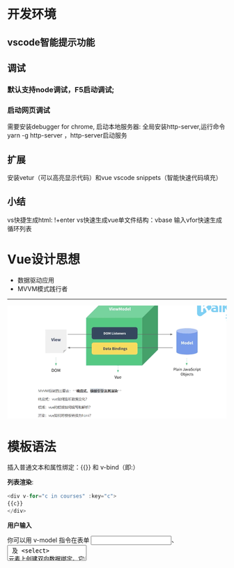 # 开发环境

##  vscode智能提示功能
##  调试
###  默认支持node调试，F5启动调试;
### 启动网页调试
 需要安装debugger for chrome, 启动本地服务器:
全局安装http-server,运行命令yarn -g http-server ，http-server启动服务

## 扩展
安装vetur（可以高亮显示代码）和vue vscode snippets（智能快速代码填充）
## 小结
vs快捷生成html: !+enter
vs快速生成vue单文件结构：vbase
输入vfor快速生成循环列表

# Vue设计思想
* 数据驱动应用
* MVVM模式践行者
--------------------------------------------------
![](全栈vue_files/1.png)

# 模板语法
插入普通文本和属性绑定：{{}} 和 v-bind（即:）

**列表渲染**: 

```javascript
<div v-for="c in courses" :key="c">
{{c}}
</div>
```
**用户输入**

你可以用 v-model 指令在表单  <input>、<textarea>  及 <select> 元素上创建双向数据绑定。它 会根据控件类型自动选取正确的方法来更新元素。 v-model 本质上是语法糖。它将转换为输入事件以 更新数据，并对一些极端场景进行一些特殊处理。

范例：新增课程

```
<!-- 表单输入绑定 -->
<input v-model="course" type="text" v-on:keydown.enter="addCourse"/>
```

**事件处理**

可以用 v-on 指令监听 DOM 事件，并在触发时运行一些 JavaScript 代码。

事件名称用羊肉串方式编写，避免用驼峰式，因为HTML不区分大小写

范例：新增课程

```
<!-- 事件处理 -->
<button v-on:click="addCourse">新增课程</button>
<script>
    const app = new Vue({
        methods: {
            addCourse() {
            	this.courses.push(this.course);
            }
        },
    })
</script>
```

[事件处理](https://cn.vuejs.org/v2/guide/events.html)

**class与style绑定**

操作元素的 class 列表和内联样式是数据绑定的一个常见需求。因为它们都是属性，所以我们可以用 vbind 处理它们：只需要通过表达式计算出字符串结果即可。不过，字符串拼接麻烦且易错。因此，在 将 v-bind 用于 class 和 style 时，Vue.js 做了专门的增强。表达式结果的类型除了字符串之外， 还可以是对象或数组。

```
<li v-for="c in courses"
	:class="{active: (selectedCourse === c)}"
	@click="selectedCourse = c">{{c}}</li>
<!-- style绑定 -->
<!-- <li v-for="c in courses"
	:style="{backgroundColor: (selectedCourse ===
c)?'#ddd':'transparent'}"
@click="selectedCourse = c">{{c}}</li> -->
```

**条件渲染**

```
<p v-if="course.length == 0">没有任何课程</p>
<div v-else>
	<div v-for="c in courses" :key="c">
    {{c}}
    </div>
</div>

```

v-show VS v-if区别：

v-show 总会创建HTML，只是通过属性设置隐藏或者显示在页面中，而v-if不会，它属于惰性渲染

**计算属性和侦听器**

计算属性有缓存性：如果值没有发生变化，则页面不回重新渲染;
默认情况下watch初始化时不执行

侦听器选项提供了更通用的方法，适合异步操作或开销较大的操作

范例：课程数量统计

```
<p>
    <!-- 绑定表达式 -->
    <!-- 课程总数：{{courses.length + '门'}} -->
    <!-- 计算属性 -->
    <!-- 课程总数：{{total}} -->
    <!-- 监听器 -->
    课程总数：{{totalCount}}
</p>
<script>
    const app = new Vue({
        computed: {
            total() {
            	return this.courses.length + '门'
            }
        },
        // 下面这种不能生效，因为初始化时不会触发
        // watch: {
        // 	courses(newValue, oldValue) {
        // 		this.totalCount = newValue.length + '门'
        // 	}
        // },
        watch: {
            courses: {
                immediate: true,
                // deep: true,
                handler(newValue, oldValue) {
                	this.totalCount = newValue.length + '门'
                }
            }
        },
    })
</script>

```

两者有语境上的差异：

```
//一个值变化，可以做多件事情，适合做一个值影响多个值的情形
 watch: {
     courses(newValue, oldValue) {
     	this.totalCount = newValue.length + '门'
     }
 },
 //一个值由其他值得来，适合做多个值影响一个值的情形
 computed: {
     fullname() {
     	return this.firstName + ' '+ this.lastName
     }
 },
```

**神奇的模板语法是如何实现的**

在底层的实现上，Vue 将模板编译成虚拟 DOM 渲染函数。结合响应系统，Vue 能够智能地计算出最少 需要重新渲染多少组件，并把 DOM 操作次数减到最少。

```
// 输出vue替我们生成的渲染函数一窥究竟
console.log(app.$options.render)
```

改写为渲染函数版本

```
const app = new Vue({
// 引入上面的render函数
    render() {
        with (this) { return ... }
    }
})
```

结论：Vue通过它的编译器将模板编译成渲染函数，在数据发生变化的时候再次执行渲染函数，通过对 比两次执行结果得出要做的dom操作，模板中的神奇魔法得以实现。

# 组件
## 组件传值
最简单的方式是通属性（props）传值
子组件向父组件传值，通过自定义事件和事件监听
子组件向父组件派发事件，是通过vue的$emit方法派发
## 组件上使用v-model
v-model默认情况会转化成@input，还表示:value属性值的传递
```javascript
v-model="course" 
//相当于
value="course" @input="($event){course=$event}"  //$event表示要传递出来的参数
```

v-model=“dataProperty”其实就是value="dataProperty" @input="dataProperty = $event.target.value"的简写，因此自定义的组件可以很容易实现v-model的支持

## 组件复用

同样的路由重复访问路由时，组件是不会重新created的生命周期，为解决这种情况，使组件重新创建更新，可以写一个关于当前路由$router的自定义
```javascript
watch:{
	$router(){
		imediate:true,
		handler(){
			console.log('test');
		}
	}
}
```

...属性的展开运算符

vue的核心思想是一个驱动的理念

## 事件相关
### vm.$on
典型实例：事件总线
通过在Vue原型上添加一个Vue实例作为事件总线，实现组件间通信
Vue.prototype.$bus=new Vue()
## 插件
vue.js实现一个install方法，这个方法的第一个参数是Vue构造器，第二个参数是一个可选的选项参数
# 工程化开发
## vue cli
使用vue serve和vue build命令对于单个*.vue文件进行快速原型开发。
### 安装@vue/cli-service-global扩展

```javascript
npm install -g @vue/cli-service-global
```
### vue serve
启动一个服务并允许原型
```javascript
vue serve hello.vue
```
### 创建项目
vue create
### 项目目录结构
默认情况，在src下写程序，\src\components是程序的通用组件，app.vue是整个程序的入口
main.js是程序的入口文件，所有配置文件在package.json做组织。
项目中的public目录将来会作为开发服务器的静态路径，这里面素材webpack是不会处理的。
### 过滤器

Vue.js 允许你自定义过滤器，可被用于一些常见的文本格式化。过滤器可以用在两个地方：**双花括号插 值和 v-bind 表达式 **(后者从 2.1.0+ 开始支持)。过滤器应该被添加在 JavaScript 表达式的尾部，由“管 道”符号指示：

```
<!-- 在双花括号中 -->
{{ message | capitalize }}
<!-- 在 `v-bind` 中 -->
<div v-bind:id="rawId | formatId"></div>
```

范例：

```
//显示价格使用货币符号

{{ c.price | currency('RMB') }}

filters: {
    currency(value, symbol = '￥') {
    	return symbol + value;
    }
}
```



### 插件

它可以说是组件扩展的最终方案，可以放在GitHub，npm上去用。像自定义指令，自定义组件，自定义过滤器，自定义混入不适合去分发。插件是最安全有用有效的方式，有效规避重复引用，也能更好的组织功能。

Vue.js 的插件暴露一个 install 方法。插件实现install方法，方法带两个参数，第一个是Vue的构造函数，第二个参数是可选的选项对象。

```
MyPlugin.install = function (Vue, options) {
// 1. 添加全局方法或属性
Vue.myGlobalMethod = function () {}
// 2. 添加全局资源
Vue.directive('my-directive', {})
// 3. 注入组件选项，混入因为能够访问组件实例，所以功能更强大
Vue.mixin({
    created: function () {
    // 逻辑...
    }
})
// 4. 添加实例方法
Vue.prototype.$myMethod = function (methodOptions) {}
}

```

范例：

```
const MyPlugin = {
    install (Vue, options) {
    	Vue.component('heading', {...})
    }
}
if (typeof window !== 'undefined' && window.Vue) {
    window.Vue.use(MyPlugin)
}

```

使用Vue.use即可引入插件

```
Vue.use(MyPlugin)
```

vue cli一套基于插件的架构

### 自定义指令

```
//实现自定义指令
Vue.directive('focus',{
    inserted(el){
		el.focus();
    }
})
```

```
//html
<input v-focus/>
```

指令定义对象可以提供如下钩子函数：

* bind
* inserted
* update
* componentUpdated
* unbind

钩子函数下的参数：

* el: 当前操作的DOM元素
* binding
* vnode
* oldVnode

### 渲染函数

Vue 推荐在绝大多数情况下使用模板来创建你的 HTML。然而在一些场景中，你真的需要 JavaScript 的 完全编程的能力。这时你可以用渲染函数，它比模板更接近编译器。

#### 基础

```
render: function (createElement) {
    // createElement函数返回结果是VNode
    return createElement(
        tag, // 标签名称
        data, // 传递数据
        children // 子节点数组
    )
}
```

范例，用render实现heading组件：

```
Vue.component('heading', {
    props: ['level', 'title'],
    render(h) {
        return h(
            'h' + level,
            this.$slots.default
        )
    }
})

```

#### 虚拟DOM

Vue 通过建立一个虚拟 DOM 来追踪自己要如何改变真实 DOM。

范例：输出虚拟DOM观察期结构

```
const vnode = h(
'h' + level,
{ attrs: { title: this.title } }, // 之前省略了title的处理
this.$slots.default
)
console.log(vnode);
```

#### createElement参数

在 createElement 函数中可以使用模板中的那些功能

```
// @returns {VNode}
createElement(
    // {String | Object | Function}
    // 一个 HTML 标签名、组件选项对象，或者
    // resolve 了上述任何一种的一个 async 函数。必填项。
    'div',
    // {Object}
    // 一个与模板中属性对应的数据对象。可选。
    {
    // (详情见下一节)
    },
    // {String | Array}
    // 子级虚拟节点 (VNodes)，由 `createElement()` 构建而成，
    // 也可以使用字符串来生成“文本虚拟节点”。可选。
    [
        '先写一些文字',
        createElement('h1', '一则头条'),
        createElement(MyComponent, {
            props: {
            	someProp: 'foobar'
        	}
        })
    ]
)

```



#### 函数式组件

组件没有管理任何状态，也没有监听任何传递给它的状态，也没有生命周期方法时，可以将组件标记为 functional ，这意味它无状态 (没有响应式数据)，也没有实例 (没有 this 上下文)。

### 混入

其实是一种设计模式，它提供一种灵活的方式，来实现分发组件可复用的功能。一个混入对象可以包含任意组件选项。

```
//混入
const helloMixin={
	created(){
		//this表示组件实例
		this.hello()
	},
	methods:{
		hello(){
			console.log('say hello from mixin')
		}
	}
}
//混入组件
Vue.Component('message',{
	data(){},
	mixins:[helloMixin]
})
```



### 静态地址处理
如果应用没有部署在域名根目录下，需要为URL配置publicPath前缀
```javascript
// vue.config.js
module.exports = {
publicPath: process.env.NODE_ENV === 'production'
? '/cart/'
: '/'
}
```
### Scoped css
当 <style> 标签有 scoped 属性时，它的 CSS 只作用于当前组件中的元素。
```javascript
<style scoped>
.red {
color: red;
}
</style>
```
其原理是通过使用 PostCSS 来实现以下转换：
```javascript
<template>
<div class="red" data-v-f3f3eg9>hi</div>
</template>
<style>
.red[data-v-f3f3eg9] {
color: red;
}
</style>
```
深度作用选择器：使用 >>> 操作符可以使 scoped 样式中的一个选择器能够作用得“更深”.
Sass 之类的预处理器无法正确解析 >>> 。这种情况下你可以使用 /deep/ 或 ::v-deep 操作符
取而代之.
### CSS Module
用于模块化和组合css的系统
添加module

```javascript
<style module lang="scss">
.red {
color: #f00;
}
.bold {
font-weight: bold;
}
</style>
```
模板中通过$style.xx访问
```javascript
<a :class="$style.red">awesome-vue</a>
<a :class="{[$style.red]:isRed}">awesome-vue</a>
<a :class="[$style.red, $style.bold]">awesome-vue</a>

```
### 数据访问相关
数据模拟
使用开发服务器配置before选项，可以编写接口，提供模拟数据
```javascript
devServer:{
	before(app) {
		app.get('/api/courses', (req, res) => {
			res.json([{ name: 'web全栈', price: 8999 }, { name: 'web高级', price:
			8999 }])
		})
	}
}

```
调用
```javascript
import axios from 'axios'
export function getCourses() {
	return axios.get('/api/courses').then(res => res.data)
}

```
设置开发服务器代理选项可以有效避免调用接口时出现跨域的情况
```javascript
devServer: {
	proxy: 'http://localhost:3000'
}

```
测试接口
```javascript
// 需要安装express：npm i express
const express = require('express')
const app = express()
app.get('/api/courses', (req, res) => {
	res.json([{ name: 'web全栈', price: 8999 }, { name: 'web高级', price: 8999 }])
})
app.listen(3000)

```
### 路由

#### 路由基础

单页面应用需要在不同内容页面来回切换，需要路由。

this.$router访问router实例，this.$route可以访问当前组件的路由。

#### 编程导航

除了使用route-link实现路由导航，还可以用编程的方式实现

router.push(location, onComplete?, onAbort?)

```
// 字符串
router.push('home')
// 对象
router.push({ path: 'home' })
// 命名的路由
router.push({ name: 'user', params: { userId: '123' }})
// 带查询参数，变成 /register?plan=private
router.push({ path: 'register', query: { plan: 'private' }})

```

范例：修改为课程详情跳转为编程导航

```
//<div @click="selectedCourse = c;$router.push(`/about/${c.name}`)">
<div @click="selectedCourse = c;$router.push(`{
    name:'detail',
    params:{name:c.name}
`})">
{{ c.name }} - {{ c.price | currency('￥') }}</div>
```



#### 路由守卫

一种保护路由安全的机制，路由守卫是在用户进入路由之前进行的拦截，按照拦截的时间点分有三种类型的路由守卫。

##### 全局守卫

```
router.beforeEach((to, from, next) => {
// ...
// to: Route: 即将要进入的目标 路由对象
// from: Route: 当前导航正要离开的路由
// next: Function: 一定要调用该方法来 resolve 这个钩子。
})

```

范例：守卫About.vue

```
router.beforeEach((to, from, next) => {
    if (to.meta.auth) {
        if (window.isLogin) {
            next()
        } else {
            next('/login?redirect='+to.fullPath)
        }
    } else {
            next()
    }
})

{
    path: '/about',
    meta: {
    	auth: true
	}
},
{
    path: '/login',
    component: () => import('../views/Login.vue')
},

```

```
<template>
    <div>
        <button @click="login" v-if="!isLogin">登录</button>
        <button @click="logout" v-else>登出</button>
    </div>
</template>
<script>
    export default {
        methods: {
            login() {
                window.isLogin = true
                this.$router.push(this.$route.query.redirect)
            },
            logout() {
            	window.isLogin = false
            }
        },
        computed: {
            isLogin() {
            	return window.isLogin
            }
        },
    }
</script>
```



##### 路由独享守卫

可以路由配置上直接定义 beforeEnter 守卫：

```
{
    path: '/about',
    name: 'about',
    // ...
    beforeEnter(to, from, next) {
        if (to.meta.auth) {
            if (window.isLogin) {
            	next()
            } else {
            	next('/login?redirect=' + to.fullPath)
            }
        } else {
        	next()
        }
    }
},

```



##### 组件内守卫

可以在路由组件内直接定义以下路由导航守卫：

* beforeRouteEnter 

* beforeRouteUpdate 

* beforeRouteLeave

```
// About.vue
beforeRouteEnter(to, from, next) {
    if (window.isLogin) {
    	next();
    } else {
    	next("/login?redirect=" + to.fullPath);
    }
}

```

#### 数据获取

路由激活时，获取数据的时机有两个：

* 路由导航前

```
// 组件未渲染，通过给next传递回调访问组件实例
beforeRouteEnter (to, from, next) {
    getPost(to.params.id, post => {
    	next(vm => vm.setData(post))
    })
},
// 组件已渲染，可以访问this直接赋值
beforeRouteUpdate (to, from, next) {
    this.post = null
    getPost(to.params.id, post => {
        this.setData(post)
        next()
    })
},

```

* 路由导航后

  ```
  created () {
  	this.fetchData()
  },
  watch: {
  	'$route': 'fetchData'
  }
  
  ```

  

#### 动态路由匹配

通常需要把某种模式匹配到所有路由，全都映射到同一个组件。例如，我们有一个 User 组件，对 于所有 ID 各不相同的用户，都要使用这个组件来渲染。那么，我们可以在 vue-router 的路由路径中 使用“动态路径参数”(dynamic segment) 来达到这个效果：

```
{ path: '/user/:id', component: User }
```

范例：查看课程详情，views/Detail.vue

```
<div>
    <h2>detail page</h2>
    <p>{{$route.params.name}} ...</p>
</div>

```

router/index.js

```
{
    path: '/course/:name',
    component: () => import('../views/Detail.vue')
}
```

列表中的导航，About.vue

```
<router-link :to="`/course/${c.name}`">
{{ c.name }} - {{ c.price | currency('￥') }}
</router-link>
```



##### 通配符

适合做404页面路由

```
{
    // 会匹配所有路径
    path: '*',
    component: () => import('../views/404.vue')
}

```



通过router.addRoutes(routes)方式动态添加路由
```javascript
// Login.vue用户登录成功后动态添加/about
login() {
    window.isLogin = true;
    this.$router.addRoutes([
        {
        	path: "/about", //...
        }
    ]);
    const redirect = this.$route.query.redirect || "/";
    this.$router.push(redirect);
}

```
#### 嵌套路由

实际生活中的应用界面，通常由多层嵌套的组件组合而成。同样地，URL 中各段动态路径也按某种结构 对应嵌套的各层组件，例如：

```
/user/foo/profile 			        /user/foo/posts
+------------------+ 		        +-----------------+
| User             |                | User            |
| +--------------+ | 		        | +-------------+ |
| | Profile      | | +------------> | | Posts       | |
| |              | |                | |             | |
| +--------------+ |                | +-------------+ |
+------------------+ 				+-----------------+
```

范例：嵌套方式显示课程详情

```
<router-link :to="`admin/course/${c.name}`">
	{{ c.name }} - {{ c.price | currency('￥') }}
</router-link>
//嵌套内容出口
<router-view></router-view>

```

路由配置

```
{
    path: '/admin',
    name: 'admin',
    component: () => import(/* webpackChunkName: "about" */
    '../views/admin.vue'),
    children: [
        {
            path: '/admin/course:name',
            name:'detail',
            component: () => import('../views/Detail.vue')
        },
    ]
}
```

#### 动态路由

通过router.addRoutes(routes)方式动态添加路由

```
// 全局守卫修改为：要求用户必须登录，否则只能去登录页
router.beforeEach((to, from, next) => {
    if (window.isLogin) {
        if (to.path === '/login') {
            next('/')
        } else {
            next()
        }
    } else {
    	if (to.path === '/login') {
    		next()
    	} else {
    		next('/login?redirect=' + to.fullPath)
    	}
    }
})

```

```
// Login.vue用户登录成功后动态添加/about
login() {
    window.isLogin = true;
    this.$router.addRoutes([
        {
        	path: "/about", //...
        }
    ]);
    const redirect = this.$route.query.redirect || "/";
    this.$router.push(redirect);
}

```



#### 路由组件缓存

利用keepalive做组件缓存，保留组件状态，提高执行效率
```javascript
//缓存about组件
<keep-alive include="about,other"> //组件会在activated、deactivated生命周期之间来回切换	
    <router-view></router-view>
</keep-alive>

```
* 使用include或exclude时要给组件设置name
* 两个特别的生命周期：activated、deactivated

#### 组件复用注意项

路由在详情页来回切换的时候，为了提供效率，组件不会再销毁重新创建，而是复用原来的组件，这样就造成不能多次执行created生命周期，这时，可以写一个关于当前路由的侦听器：

```
watch: {
            $route: {
                immediate: true,
                deep: true,
                handler() {
                    console.log("获取详情")    
                }
            }
        }
```




### Vuex 

Vuex 是一个专为 Vue.js 应用程序开发的状态管理模式。它采用集中式存储管理应用的所有组件的状 态，并以相应的规则保证状态以可预测的方式发生变化。![image-20210318160147389](D:\File\Learning-Resource\images\image-20210318160147389.png)

#### 安装

```
vue add vuex
```

#### 基本概念

##### State

将应用全局状态定义在state中

```
state: {
	isLogin: false
}
```

##### Mutation

修改state只能通过mutation

```
mutations: {
    login(state) {
    	state.isLogin = true
    },
    logout(state) {
    	state.isLogin = false
    }
},

```

##### 获取和修改状态

使用store.state获取状态

```
<button @click="login" v-if="!$store.state.isLogin">登录</button>
<button @click="logout" v-else>登出</button>
```

修改状态只能通过store.dispatch(mutation)

```
this.$store.commit('login')
this.$store.commit('logout')
```

Vuex存在问题，它的状态只是在应用程序内存中临时保存，一旦页面重新刷新，状态就会丢失。为了持续登录状态可以将token存入本地localStorage

##### Action

Action 类似于 mutation，不同在于： 

* Action 提交的是 mutation，而不是直接变更状态。 
* Action 可以包含任意异步操作。

```
login({commit}, username) {
    return new Promise((resolve, reject) => {
        setTimeout(() => {
            if (username === 'admin') {
            	commit('login')
            	resolve()
            } else {
            	reject()
            }
        }, 1000);
    })
}

```

派发动作

```
this.$store.dispatch('login', 'admin').then(() => {
    this.$router.push(this.$route.query.redirect)
}).catch(() => {
    alert('用户名或密码错误')
})
```

如果没有异步操作，直接mutation就可以，异步的话，就需要使用action



#### 最佳实践

##### 模块化

使用modules定义多个子模块，更好的维护状态树

```
//这里定义user子模块
import user from './user'
export default new Vuex.Store({
    modules: {
        user,
    }
})

```

移动先前登录状态相关

代码到store/user.js

```
export default {
    namespaced: true, // 避免命名冲突
    // ...
}
```

访问方式相应变化

```
// Login.vue
<button @click="login" v-if="!$store.state.user.isLogin">登录</button>

this.$store.dispatch('user/login', 'admin').then(() => {
    const redirect = this.$route.query.redirect || '/'
    this.$router.push(redirect)
}).catch(() => {
	alert('用户名或密码错误')
})

```

```
// router/index.js
store.state.user.isLogin
```

##### mapState()/mapMutation()/mapAction()

通过这些映射方法可以少敲几个字，避免对$store直接访问

##### Getter

可以使用getters从store的state中派生出一些状态

```
export default {
    namespaced: true,
    state: {
        isLogin: false,
        username: '' // 用户名
    },
    mutations: {
        setUsername(state, username) {
        	state.username = username
    	}
    },
    getters: { // 派生出欢迎信息
        welcome: state => {
        	return state.username + ',欢迎回来';
        }
    },
    actions: {
        login({ commit }, username) {
            return new Promise((resolve, reject) => {
                setTimeout(() => {
                    if (username === 'admin') {
                        // 登录成功，设置用户名
                        commit('setUsername', username)
                        resolve()
                    } else {
                    	reject()
                    }
                }, 1000);
            })
        }
    },
}
```

#### 严格模式

严格模式下，无论何时发生了状态变更且不是由 mutation 函数引起的，将会抛出错误。这能保证所有 的状态变更都能被调试工具跟踪到。开启严格模式 strict: true

```
const store = new Vuex.Store({
    // ...
    strict: true
})

```

#### 插件

Vuex 的 store 接受 plugins 选项，这个选项暴露出每次 mutation 的钩子。Vuex 插件就是一个函 数，它接收 store 作为唯一参数：

```
const myPlugin = store => {
	// 当 store 初始化后调用
}
```

注册插件：

```
const store = new Vuex.Store({
    // ...
    plugins: [myPlugin]
})
```

范例：实现登录状态持久化，store/plugins/persist.js

```
export default store => {
    // 初始化时从localStorage获取数据
    if(localStorage) {
        const user = JSON.parse(localStorage.getItem('user'))
        if (user) {
            store.commit('user/login')
            store.commit('user/setUsername', user.username)
    	}
    }
    // 用户状态发生变化时缓存之
    store.subscribe((mutation, state) => {
        if (mutation.type.startsWith('user/')) {
        	localStorage.setItem('user', JSON.stringify(state.user))
        } else if (mutation.type === 'user/logout') {
        	localStorage.removeItem('user')
        }
    })
}
```



## vue ui

# Vue组件化实践

$listeners实现子组件监听，回调函数在父组件实现。它的实用场景是在一些更高层级的封装

## 组件传值

**父组件向子组件**

 prop

**$attrs/$listeners**

父组件向子组件传未声明的prop属性，用$attrs访问prop以外的未声明的属性。

```
// child：并未在props中声明foo
<p>{{$attrs.foo}}</p>
// parent
<HelloWorld foo="foo"/>
```

使用$listeners在子组件中监听，回调函数在祖辈组件中设置。

**$parent/$root:**

兄弟组件之间通信可通过共同祖辈搭桥，$parent或$root。

```
// brother1
this.$parent.$on('foo', handle)
// brother2
this.$parent.$emit('foo')
```

**$children**

父组件可以通过$children访问子组件实现父子通信。

```
// parent
this.$children[0].xx = 'xxx'
```

**子组件向父组件：**

自定义事件

```
// child
this.$emit('add', good)
// parent
<Cart @add="cartAdd($event)"></Cart>
```

**事件总线**

任意两个组件之间传值常用事件总线 或 vuex的方式.

```
// Bus：事件派发、监听和回调管理
class Bus {
    constructor(){
    this.callbacks = {}
	}
    $on(name, fn){
        this.callbacks[name] = this.callbacks[name] || []
        this.callbacks[name].push(fn)
    }
    $emit(name, args){
        if(this.callbacks[name]){
        this.callbacks[name].forEach(cb => cb(args))
        }
    }
}
// main.js
Vue.prototype.$bus = new Bus()
// child1
this.$bus.$on('foo', handle)
// child2
this.$bus.$emit('foo')

```

**refs**

获取子节点引用

```
// parent
<HelloWorld ref="hw"/>
mounted() {
	this.$refs.hw.xx = 'xxx'
}
```

**provider/inject：**

实现祖辈和后代传值。主要为高阶插件/组件提供用例，不用于应用程序。

**vuex**

创建唯一的全局数据管理者store，通过它管理数据并通知组件状态变更。

## 插槽

插槽语法是Vue 实现的内容分发 API，用于复合组件开发。该技术在通用组件库开发中有大量应用。

父组件声明的内容在子组件中使用。

没有名字的template放在匿名插槽

**匿名插槽**

```
// comp1
<div>
<slot></slot>
</div>
// parent
<comp>hello</comp>
```

**具名插槽**

将内容分发到子组件指定位置

```
// comp2
<div>
<slot></slot>
<slot name="content"></slot>
</div>
// parent
<Comp2>
<!-- 默认插槽用default做参数 -->
<template v-slot:default>具名插槽</template>
<!-- 具名插槽用插槽名做参数 -->
<template v-slot:content>内容...</template>
</Comp2>
```

**作用域插槽**

分发内容要用到子组件中的数据

```
// comp3
<div>
<slot :foo="foo"></slot>
</div>
// parent
<Comp3>
<!-- 把v-slot的值指定为作用域上下文对象 -->
<template v-slot:default="slotProps">
来自子组件数据：{{slotProps.foo}}
</template>
</Comp3>
```

## 组件构造函数获取

1. Vue.extend()

2. 通过Vue构造函数创建实例，此时的根组件的孩子即组件

   ```
    const vm = new Vue({
       // h是createElement, 返回VNode，是虚拟dom
       // 需要挂载才能变成真实dom
       render: h => h(Component, {props}),
     }).$mount() // 不指定宿主元素，则会创建真实dom，但是不会追加操作
   
    const comp = vm.$children[0]
   ```

   

# Vue全家桶原理分析

思维导图： https://www.processon.com/view/link/5e146d6be4b0da16bb15aa2a#map

插件其实就是一个对象，里面实现install方法  {install()}
纯运行时版本，不存在编译器，描述组件不能用template，只能用render函数
在vs code安装code runer 可以快捷调试js

##  实现Vue Router插件

Vue Router 是 Vue.js 官方的路由管理器.

安装： vue add router

核心步骤：

* 步骤一：使用vue-router插件，router.js

```
import Router from 'vue-router'
Vue.use(Router)

```

* 步骤二：创建Router实例，router.js

  ```
  export default new Router({...})
  ```

* 步骤三：在根组件上添加该实例，main.js

  ```
  import router from './router'
  new Vue({
  router,
  }).$mount("#app");
  ```

* 步骤四：添加路由视图，App.vue

  ```
  <router-view></router-view>
  ```

* 导航

  ```
  <router-link to="/">Home</router-link>
  <router-link to="/about">About</router-link>
  ```

**vue-router源码实现**

**需求分析**

* 作为一个插件存在：实现VueRouter类和install方法

* 实现两个全局组件：router-view用于显示匹配组件内容，router-link用于跳转 

* 监控url变化：监听hashchange或popstate事件 

* 响应最新url：创建一个响应式的属性current，当它改变时获取对应组件并显示



```
let Vue
class KvueRouter{
	constructor(options){
        this.$option=options
        //创建响应式的current属性，Vue帮助方法库Util可以给指定的对象设置一个key，实现数据响应式
        Vue.util.defineReactive(this,'current','/')
        // this.current='/'
        //创建一个路由映射表
        this.routeMap = {}
        options.routes.forEach(route => {
            this.routeMap[route.path]=route
            // if(route.path=== this.$router.current){
            //     component=route.component
            // }
        });

        //监控url变化
        window.addEventListener('hashchange',this.onHashChange.bind(this))
        window.addEventListener('load',this.onHashChange.bind(this))
    }
    onHashChange() {
         console.log(window.location.hash);
        this.current=window.location.hash.slice(1)

    }
}
KvueRouter.install=function(_vue){
    Vue=_vue //为响应式保存Vue构造函数
    Vue.mixin({
        beforeCreate(){
            //  console.log(this)
            if(this.$options.router){
                Vue.prototype.$router=this.$options.router
            }
        }
        
    })
    Vue.component('router-link',{
        props:{
            to:{
                type:String,
                required:true
            }
        },
        render(h){
            //<a href='#\'></a>
            //<router-link to="/">Home</router-link> |
            console.log(this.$slots)
            return h('a',{attrs:{'href':'#'+this.to}},this.$slots.default)
        }
    }),
    Vue.component('router-view',{
        render(h){
            let comp=null;
            // console.log( this.$router.$option)
            // console.log( this.$router.current)
            // this.$router.$option.routes.forEach(route => {
            //     if(route.path=== this.$router.current){
            //         component=route.component
            //     }
            // });
            const {routeMap,current} = this.$router
            comp = routeMap[current].component || null
            return h(comp)
            // return h('div',{},'router view')
        }
    })
```

### 嵌套路由实现

## Vuex

### vuex与react的redux区别

vuex是通过vue的响应式系统完成数据变更。redux数据响应原则是，首先同样是通过dispatch一个action尝试去改变状态，变更后，底层会有更新函数作订阅，其实是利用发布订阅模式，把更新函数通过订阅的方式传给redux, 这样redux如果发现数据发生变化就会把所有的订阅函数都执行一遍。

### 安装

```
vue add vuex
```

 ## 总结

VueRouter: 路由守卫；生命周期钩子;模式匹配

Vuex: 插件机制；模块化实现；映射函数



# 手撸Vue

![](全栈vue_files/1.png)

响应式：监听数据变化并在视图中更新

* Object.defineProperty()  (vue 2.0)
* Proxy (vue 3) 

模板引擎：提供描述视图的模板语法

* 插值：{{}}
* 指令：v-bind, v-on, v-model, v-for, v-if

渲染：如何将模板转换为html

* 模板 => vdom => dom

数据变更能够响应在视图中，就是数据响应式。vue2中利用 Object.defineProperty() 实现变更检 测。

## 实现数组响应式

1. 找到数组原型
2. 覆盖那些能够修改数组的更新方法，使其能够通知更新
3. 将得到的新原型设置到数组实例原型上

# 源码剖析vue
术语解释：

* runtime：仅用于运行时，不包含编译器
* common：cjs规范，用于webpack1打包工具
* esm: ES模块，用于webpack2+打包工具
* umd: universal module definition, 兼容cjs和amd（异步规范）, 用于浏览器

## 入口

project.json入口文件

dev脚本中 -c scripts/config.js 指明配置文件所在

参数 TARGET:web-full-dev 指明输出文件配置项，line:123

## 问题

* __dirname，指当前模块的目录名
* path.resolve([…paths])里的每个参数都类似在当前目录执行一个cd操作，从左到右执行，返回的是最后的当前目录
path.resolve('/foo/bar', '/tmp/file/');相当于：
```javascript
cd /foo/bar //此时路径为 /foo/bar
cd /tmp/file/ //此时路径为 /tmp/file
```

创建vue实例时，如果有el选项，不用$mount方法也是可以在页面渲染的，但如果只有template选项就需要$mount挂载方法了。

vue实例化过程中，render优先级是最高的，render>template>el

## 初始化流程

src\platforms\web\entry-runtime-with-compiler.js

入口文件，覆盖$mount: 处理template和el，执行模板解析和编译的工作。接着找vue的构造函数

src\platforms\web\runtime\index.js

定义$mount

src\core\global-api\index.js

定义全局api，比如安装插件方法等静态方法

src\core\instance\index.js

定义构造函数

定义实例方法

```
initMixin(Vue)  //通过该方法添加_init方法
stateMixin(Vue)  //$set,$delete,$watch
eventsMixin(Vue) //$emit,$on,$off,$once
lifecycleMixin(Vue) //_update(),$forceupdate(),$destroy()
renderMixin(Vue)  //_render(),$nextTick()
```



src\core\instance\init.js

初始化方法_init定义的地方

```
initLifecycle(vm) //$parent,$root,$children,$refs
initEvents(vm)  //对父组件传入事件添加监听
initRender(vm)  //声明$slots,$createElements()
callHook(vm, 'beforeCreate')  //调用beforeCreate钩子
initInjections(vm) // 注入数据  resolve injections before data/props
initState(vm)  //重要：数据初始化，响应式
initProvide(vm) // resolve provide after data/props
callHook(vm, 'created')
```



src\core\instance\state.js

initdata, 获取data，设置代理，启动响应式

src\core\observer\index.js

vue 2.0后，一个组件只有一个watcher

vue 2.0响应式缺点：

1. 递归遍历性能会受影响，vue 3使用proxy
2. api不统一（对象和数组用两套方案）

## 初始化过程

new Vue() => this._init(options) => $mount =>mountComponent() => _render()  => _update()

调用init            初始化各种属性    调用mountComponent       声明updateComponent、创建Watcher

_render()获取虚拟dom , _update()把虚拟dom转化为真实dom



## Vue响应式系统

思维导图： https://www.processon.com/view/link/5d1eb5a0e4b0fdb331d3798c#map

将普通的js对象传入vue实例，Vue会使用Object.defineProperty将对象的属性转化成getter/setters. Object.defineProperty是ES5才有的特性，这也是为什么Vue不支持IE8以及更低的版本。

getter/setters对用户是不可见的，但在后台当属性被访问或者被修改时，它们能够使Vue执行依赖收集和

更新通知。

![Image for post](https://miro.medium.com/max/2220/1*nO3o2h5llwzP05yGbiqxig.png)

# 服务端渲染

##  目标

* vue ssr 原生实现
* nuxt.js

## 资源

https://ssr.vuejs.org/

https://nuxtjs.org/

## 项目结构中的文件说明

项目中两个入口文件：

* entry-server.js
* entry-client.js

entry-server.js用于处理客户端发送过来的请求，负责渲染首屏逻辑。

entry-client.js在浏览器中运行，它会创建一个vue实例，再执行挂载，这样程序在前端被激活，变成了SPA. 

只有首屏才会刷新，它是在服务器里返回的，首屏加载完后，前端激活代码再执行的。在页面中点击来回切换是不会向服务器再发送请求的，是一个SPA页面。

router又3种模式：hash/history（基于浏览器），abstract（用于服务端）。

创建一个express服务器，将vue ssr集成进来：

```

// 导入express作为渲染服务器
const express = require("express");
// 导入Vue用于声明待渲染实例
const Vue = require("vue");
// 导入createRenderer用于获取渲染器
const { createRenderer } = require("vue-server-renderer");
// 创建express实例
const app = express();
// 获取渲染器
const renderer = createRenderer();
// 待渲染vue实例
const vm = new Vue({
data: {
name: "开课吧"
},
template: `
<div >
<h1>{{name}}</h1>
</div>
`
});
app.get("/", async function(req, res) {
// renderToString可以将vue实例转换为html字符串
// 若未传递回调函数，则返回Promise
try {
const html = await renderer.renderToString(vm);
res.send(html);
} catch (error) {
res.status(500).send("Internal Server Error");
}
});
app.listen(3000, () => {
// eslint-disable-next-line no-console
console.log("启动成功");
});
```

## 构建应用

引入webpack进行打包，webpack做两个事情，最终渲染两个输出：一个是服务器的包（server bundle），一个是客户端的包（Client Bundle）.

vue 3的项目配置要在根目录下的vue.config.js作配置。

运行脚本传环境变量跨平台，要安装依赖 npm i cross-env -D 。

安装favicon中间件，处理/favicon请求。

### 构建流程

![image-20210223190538240](D:\File\Learning-Resource\images\vue\image-20210223190538240.png)

###  代码结构

```
src
├── main.js # 用于创建vue实例
├── entry-client.js # 客户端入口，用于静态内容“激活”
└── entry-server.js # 服务端入口，用于首屏内容渲染
```



## ssr优缺点：

* 优点：seo;首屏时间

* 缺点：开发逻辑复杂；

  ​			开发条件限制, 比如部分生命周期不能用，一些三方库不能用，只能用beforcreated,created的生命钩子；

  ​			服务器负载大，每个请求都要创建路由，store实例，需要做优化处理，如缓存处理，负载均衡。

## 已存在的SPA应用改成ssr的方案：



# Typescript

TS是ES6,ES5的超集

特性：

交叉类型:

```
type First = {first:number}
type Second = {second:number}
//扩展新的类型
type FirstAndSecond = First & Second
function fn4():FirstAndSecond{
	return {first:1,second:2}
}
```



联合类型：

```
let union: string | number;
union = '1'
union = 1
```

有两种方式在Vue组件上实现TypeScript



# Vue项目最佳实践

比较常用熟知的社区项目有Vue element admin

## 项目配置策略

###  配置webpack  

#### 基础配置

配置webpack：configureWebpack

vue.config.js

```
const port = 7070;
const title='vue项目实践'

module.exports = {
    publicPath: '/best-practice', // 部署应用包时的基本 URL
    devServer: {
        port,
    }
    configureWebpack:{
    	name: title
    }
};
```



它采用node.js语法编写；

导出的对象使用vue cli解析，并与webpack,devserver打交道；

配置与项目本身和webpack相关的配置；

部署时，上下文路径配publicPath;

configureWebpack是与webpack相关的配置，**configureWebpack**是webpack基础的配置;

通过链接访问特定的加载程序时，vue inspect [--rule]将非常有用。



####  链式配置

配置webpack： chainWebpack

webpack-chain称为链式操作，可以更细粒度控制webpack内部配置。

```
vue inspect  //输出项目中webpack的所有配置
```



webpack除了基础的配置外，还有高级的链式配置。比如加svg-sprite-loader可以解决图标自动加载的问题。

最基础的是先导入素材：

````
<template>
    <svg>
        <use xlink:href="#icon-wx" />
    </svg>
</template>
<script>
    import '@/icons/svg/wx.svg'
    export default {}
</script>

````

注: 打包原理：打包完后的前端页面可以看到svg标签里有loader创建的元件库symbol。

工程化方式自动导入：

* 下载图标，存入src/icons/svg中

* 安装依赖：svg-sprite-loader

  ```
  npm i svg-sprite-loader -D
  ```

* 修改规则和新增规则，vue.config.js

  ```
  // resolve定义一个绝对路径获取函数
  const path = require('path')
  
  function resolve(dir) {
  	return path.join(__dirname, dir)
  }
  //...
  chainWebpack(config) {
      // 配置svg规则排除icons目录中svg文件处理
      // 目标给svg规则增加一个排除选项exclude:['path/to/icon']
      config.module.rule("svg")
      .exclude.add(resolve("src/icons"))
      
      // 新增icons规则，设置svg-sprite-loader处理icons目录中的svg
      config.module.rule('icons')
      .test(/\.svg$/)
      .include.add(resolve('./src/icons')).end()
      .use('svg-sprite-loader')
      .loader('svg-sprite-loader')
      .options({symbolId: 'icon-[name]'})
  }
  ```

  

* 自动导入

  * 创建icons/index.js
  
  ```
  const req = require.context('./svg', false, /\.svg$/)
  req.keys().map(req);
  ```

require.context是webpack的api,通过执行require.context函数获取一个特定的上下文,主要用来实现自动化导入模块。

require.context函数接受三个参数

1. directory {String} -读取文件的路径

2. useSubdirectories {Boolean} -是否遍历文件的子目录

3. regExp {RegExp} -匹配文件的正则

   

   * 创建SvgIcon组件，components/SvgIcon.vue

```
<template>
<svg :class="svgClass" v-on="$listeners">
	<use :xlink:href="iconName" />
</svg>
</template>
<script>
export default {
    name: 'SvgIcon',
    props: {
        iconClass: {
            type: String,
            required: true
    	},
        className: {
            type: String,
            default: ''
        }
    },
    computed: {
        iconName() {
        	return `#icon-${this.iconClass}`
    	},
        svgClass() {
            if (this.className) {
                return 'svg-icon ' + this.className
            } else {
                return 'svg-icon'
            }
        }
    }
}
</script>
<style scoped>
.svg-icon {
    width: 1em;
    height: 1em;
    vertical-align: -0.15em;
    fill: currentColor;
    overflow: hidden;
}
</style>
```



小结：1. git reset --hard <tag Name>

			2. 全局路由守卫配置
   			3. axios请求，本地mock, 线上mock（easy mock）,服务器api
            			4. Vue CLI 项目有三个模式：development, test, production
                        			5. 可以通过传递 `--mode` 选项参数为命令行覆写默认的模式(比如vue-cli-service build --mode development)

 .map(ch web ild 全栈架构师 => mapComponent(child))



## 权限控制

路由分为两种： constantRoutes 和 asyncRoutes ，前者是默认路由可直接访问，后者中定义的路由 需要先登录，获取角色并过滤后动态加入到Router中

<img src="D:\File\Learning-Resource\images\image-20210323095437311.png" alt="image-20210323095437311" style="zoom:150%;" />

